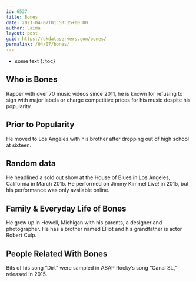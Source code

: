 ```yaml
---
id: 6537
title: Bones
date: 2021-04-07T01:50:15+00:00
author: Laima
layout: post
guid: https://ukdataservers.com/bones/
permalink: /04/07/bones/
---
```


* some text
{: toc}


## Who is Bones
                  
                  
                  
Rapper with over 70 music videos since 2011, he is known for refusing to sign with major labels or charge competitive prices for his music despite his popularity.
                  
              
            
              
            
                
                
                
## Prior to Popularity
                  
                  
                  
He moved to Los Angeles with his brother after dropping out of high school at sixteen.
                  
              
            
              
            
                
                
                
## Random data
                  
                  
                  
He headlined a sold out show at the House of Blues in Los Angeles, California in March 2015. He performed on Jimmy Kimmel Live! in 2015, but his performance was only available online.
                  
              
            
              
            
                
                
                
## Family & Everyday Life of Bones
                  
                  
                  
He grew up in Howell, Michigan with his parents, a designer and photographer. He has a brother named Elliot and his grandfather is actor Robert Culp.
                  
              
            
              
            
                
                
                
## People Related With Bones
                  
                  
                  
Bits of his song &#8220;Dirt&#8221; were sampled in ASAP Rocky&#8217;s song &#8220;Canal St.,&#8221; released in 2015.
                  
              
            
              
            
                
              
            
              
              
            
            
              
            
          
          
          